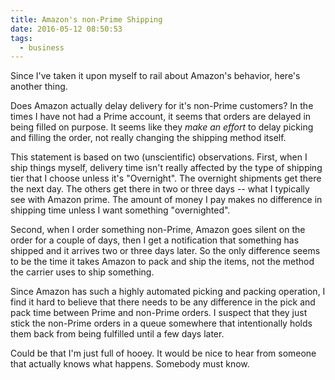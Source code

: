 ```yaml
---
title: Amazon's non-Prime Shipping
date: 2016-05-12 08:50:53
tags:
  - business
---
```


Since I've taken it upon myself to rail about Amazon's behavior, here's another thing.

Does Amazon actually delay delivery for it's non-Prime customers? In the times I have not had a Prime account, it seems that orders are delayed in being filled on purpose. It seems like they *make an effort* to delay picking and filling the order, not really changing the shipping method itself.

This statement is based on two (unscientific) observations. First, when I ship things myself, delivery time isn't really affected by the type of shipping tier that I choose unless it's "Overnight". The overnight shipments get there the next day. The others get there in two or three days -- what I typically see with Amazon prime. The amount of money I pay makes no difference in shipping time unless I want something "overnighted".

Second, when I order something non-Prime, Amazon goes silent on the order for a couple of days, then I get a notification that something has shipped and it arrives two or three days later. So the only difference seems to be the time it takes Amazon to pack and ship the items, not the method the carrier uses to ship something.

Since Amazon has such a highly automated picking and packing operation, I find it hard to believe that there needs to be any difference in the pick and pack time between Prime and non-Prime orders. I suspect that they just stick the non-Prime orders in a queue somewhere that intentionally holds them back from being fulfilled until a few days later.

Could be that I'm just full of hooey. It would be nice to hear from someone that actually knows what happens. Somebody must know.
